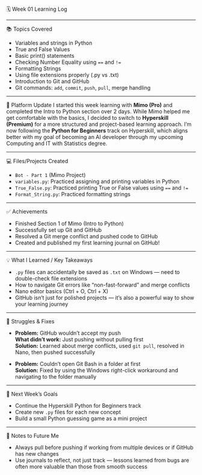 🗓️ Week 01 Learning Log

---

📚 Topics Covered
- Variables and strings in Python
- True and False Values
- Basic print() statements
- Checking Number Equality using `==` and `!=`
- Formatting Strings
- Using file extensions properly (.py vs .txt)
- Introduction to Git and GitHub
- Git commands: `add`, `commit`, `push`, `pull`, merge handling

---

📌 Platform Update
I started this week learning with **Mimo (Pro)** and completed the Intro to Python section over 2 days. While Mimo helped me get comfortable with the basics, I decided to switch to **Hyperskill (Premium)** for a more structured and project-based learning approach. I’m now following the **Python for Beginners** track on Hyperskill, which aligns better with my goal of becoming an AI developer through my upcoming Computing and IT with Statistics degree.

---

💻 Files/Projects Created
- `Bot - Part 1` (Mimo Project)
- `variables.py`: Practiced assigning and printing variables in Python
- `True_False.py`: Practiced printing True or False values using `==` and `!=`
- `Format_String.py`: Practiced formatting strings

---

✅ Achievements
- Finished Section 1 of Mimo (Intro to Python)
- Successfully set up Git and GitHub
- Resolved a Git merge conflict and pushed code to GitHub
- Created and published my first learning journal on GitHub!

---

💡 What I Learned / Key Takeaways
- `.py` files can accidentally be saved as `.txt` on Windows — need to double-check file extensions
- How to navigate Git errors like “non-fast-forward” and merge conflicts
- Nano editor basics (Ctrl + O, Ctrl + X)
- GitHub isn’t just for polished projects — it’s also a powerful way to show your learning journey

---

🔧 Struggles & Fixes
- **Problem:** GitHub wouldn’t accept my push  
  **What didn’t work:** Just pushing without pulling first  
  **Solution:** Learned about merge conflicts, used `git pull`, resolved in Nano, then pushed successfully

- **Problem:** Couldn’t open Git Bash in a folder at first  
  **Solution:** Fixed by using the Windows right-click workaround and navigating to the folder manually

---

🎯 Next Week’s Goals
- Continue the Hyperskill Python for Beginners track
- Create new `.py` files for each new concept
- Build a small Python guessing game as a mini project

---

📌 Notes to Future Me
- Always pull before pushing if working from multiple devices or if GitHub has new changes
- Use journals to reflect, not just track — lessons learned from bugs are often more valuable than those from smooth success
